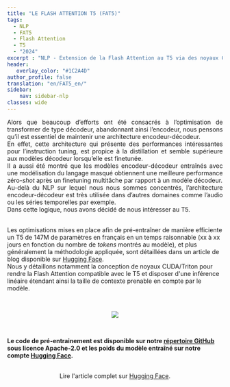 ```yaml
---
title: "LE FLASH ATTENTION T5 (FAT5)"
tags:
  - NLP
  - FAT5
  - Flash Attention
  - T5
  - "2024"
excerpt : "NLP - Extension de la Flash Attention au T5 via des noyaux CUDA et Triton<br>- Difficulté : confirmé"
header:
   overlay_color: "#1C2A4D"
author_profile: false
translation: "en/FAT5_en/"
sidebar:
    nav: sidebar-nlp
classes: wide
---
```


<p style="text-align:justify;">
Alors que beaucoup d’efforts ont été consacrés à l’optimisation de transformer de type décodeur, abandonnant ainsi l’encodeur, nous pensons qu’il est essentiel de maintenir une architecture encodeur-décodeur.<br>
En effet, cette architecture qui présente des performances intéressantes pour l’instruction tuning, est propice à la distillation et semble supérieure aux modèles décodeur lorsqu’elle est finetunée.<br>
Il a aussi été montré que les modèles encodeur-décodeur entraînés avec une modélisation du langage masqué obtiennent une meilleure performance zéro-<i>shot</i> après un finetuning multitâche par rapport à un modèle décodeur.<br>
Au-delà du NLP sur lequel nous nous sommes concentrés, l’architecture encodeur-décodeur est très utilisée dans d’autres domaines comme l’audio ou les séries temporelles par exemple.<br>
Dans cette logique, nous avons décidé de nous intéresser au T5.<br><br>

Les optimisations mises en place afin de pré-entraîner de manière efficiente un T5 de 147M de paramètres en français en un temps raisonnable (xx à xx jours en fonction du nombre de <i>tokens</i> montrés au modèle),
et plus généralement la méthodologie appliquée, sont détaillées dans un article de blog disponible sur <a href="https://hf.co/spaces/CATIE-AQ/FAT5-rapport">Hugging Face</a>.<br>
Nous y détaillons notamment la conception de noyaux CUDA/Triton pour rendre la Flash Attention compatible avec le T5 et disposer d'une inférence linéaire étendant ainsi la taille de contexte prenable en compte par le modèle.<br>
</p>
<br>

<center>
<figure class="image">
  <img src="https://raw.githubusercontent.com/catie-aq/flashT5/main/assets/FAT5_dark.gif">
</figure>
</center>

<br>

<b>Le code de pré-entrainement est disponible sur notre <a href="https://github.com/catie-aq/flashT5">répertoire GitHub</a> sous licence Apache-2.0 
et les poids du modèle entraîné sur notre compte <a href="https://huggingface.co/CATIE-AQ">Hugging Face</a>.</b>

<br>

<center>
    Lire l'article complet sur <a href="https://hf.co/spaces/CATIE-AQ/FAT5-rapport">Hugging Face</a>.
</center>

<br><br>
